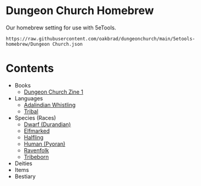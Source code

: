 # Dungeon Church Homebrew
Our homebrew setting for use with 5eTools.

```https://raw.githubusercontent.com/oakbrad/dungeonchurch/main/5etools-homebrew/Dungeon Church.json```
# Contents
* Books
    * [Dungeon Church Zine 1](https://www.dungeon.church/zine-no1/)
* Languages
    * [Adalindian Whistling](https://lore.dungeon.church/doc/hand-of-adalind-kFepjGY6vb)
    * [Tribal](https://lore.dungeon.church/doc/tribeborn-KVgPsdxk3f)
* Species (Races)
    * [Dwarf (Durandian)](https://lore.dungeon.church/doc/dwarf-durandian-UOdggQRi6Y)
    * [Elfmarked](https://lore.dungeon.church/doc/elfmarked-ohkfCOb0aT)
    * [Halfling](https://lore.dungeon.church/doc/halfling-fFZiVbQDbC)
    * [Human (Pyoran)](https://lore.dungeon.church/doc/human-LMuc7qNrv4)
    * [Ravenfolk](https://lore.dungeon.church/doc/ravenfolk-2FqUStq1FR)
    * [Tribeborn](https://lore.dungeon.church/doc/tribeborn-KVgPsdxk3f)
* Deities
* Items
* Bestiary